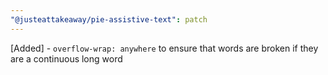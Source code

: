 ```yaml
---
"@justeattakeaway/pie-assistive-text": patch
---
```


[Added] - `overflow-wrap: anywhere` to ensure that words are broken if they are a continuous long word
